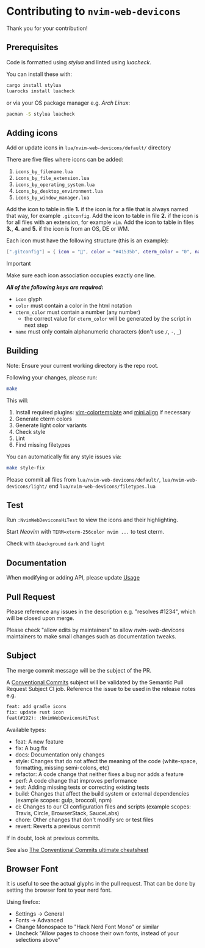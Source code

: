 # Contributing to `nvim-web-devicons`

Thank you for your contribution!

## Prerequisites

Code is formatted using *stylua* and linted using *luacheck*.

You can install these with:

```sh
cargo install stylua
luarocks install luacheck
```

or via your OS package manager e.g. *Arch Linux*:

```sh
pacman -S stylua luacheck
```

## Adding icons

Add or update icons in `lua/nvim-web-devicons/default/` directory

There are five files where icons can be added:

1. `icons_by_filename.lua`
2. `icons_by_file_extension.lua`
3. `icons_by_operating_system.lua`
4. `icons_by_desktop_environment.lua`
5. `icons_by_window_manager.lua`

Add the icon to table in file **1.** if the icon is for a file that is always named that way, for example `.gitconfig`.
Add the icon to table in file **2.** if the icon is for all files with an extension, for example `vim`.
Add the icon to table in files **3.**, **4.** and **5.** if the icon is from an OS, DE or WM.

Each icon must have the following structure (this is an example):

```lua
[".gitconfig"] = { icon = "", color = "#41535b", cterm_color = "0", name = "GitConfig" },
```

> [!IMPORTANT]
> Make sure each icon association occupies exactly one line.

***All of the following keys are required:***

- `icon` glyph
- `color` must contain a color in the html notation
- `cterm_color` must contain a number (any number)
  - the correct value for `cterm_color` will be generated by the script in next step
- `name` must only contain alphanumeric characters (don't use `/`, `-`, `_`)

## Building

Note: Ensure your current working directory is the repo root.

Following your changes, please run:

```sh
make
```

This will:

1. Install required plugins: [vim-colortemplate](https://github.com/lifepillar/vim-colortemplate.git) and [mini.align](https://github.com/echasnovski/mini.align) if necessary
2. Generate cterm colors
3. Generate light color variants
4. Check style
5. Lint
6. Find missing filetypes

You can automatically fix any style issues via:

```sh
make style-fix
```

Please commit all files from `lua/nvim-web-devicons/default/`, `lua/nvim-web-devicons/light/` end `lua/nvim-web-devicons/filetypes.lua`

## Test

Run `:NvimWebDeviconsHiTest` to view the icons and their highlighting.

Start *Neovim* with `TERM=xterm-256color nvim ...` to test cterm.

Check with `&background` `dark` and `light`

## Documentation

When modifying or adding API, please update [Usage](README.md#Usage)

## Pull Request

Please reference any issues in the description e.g. "resolves #1234", which will be closed upon merge.

Please check "allow edits by maintainers" to allow *nvim-web-devicons* maintainers to make small changes
such as documentation tweaks.

## Subject

The merge commit message will be the subject of the PR.

A [Conventional Commits] subject will be validated by the Semantic Pull Request Subject CI job.
Reference the issue to be used in the release notes e.g.

```txt
feat: add gradle icons
fix: update rust icon
feat(#192): :NvimWebDeviconsHiTest
```

Available types:

- feat: A new feature
- fix: A bug fix
- docs: Documentation only changes
- style: Changes that do not affect the meaning of the code (white-space, formatting, missing semi-colons, etc)
- refactor: A code change that neither fixes a bug nor adds a feature
- perf: A code change that improves performance
- test: Adding missing tests or correcting existing tests
- build: Changes that affect the build system or external dependencies (example scopes: gulp, broccoli, npm)
- ci: Changes to our CI configuration files and scripts (example scopes: Travis, Circle, BrowserStack, SauceLabs)
- chore: Other changes that don't modify src or test files
- revert: Reverts a previous commit

If in doubt, look at previous commits.

See also [The Conventional Commits ultimate cheatsheet](https://gist.github.com/gabrielecanepa/fa6cca1a8ae96f77896fe70ddee65527)

## Browser Font

It is useful to see the actual glyphs in the pull request. That can be done by setting the browser font to your nerd font.

Using firefox:

- Settings -> General
- Fonts -> Advanced
- Change Monospace to "Hack Nerd Font Mono" or similar
- Uncheck "Allow pages to choose their own fonts, instead of your selections above"

[Conventional Commits]: <https://www.conventionalcommits.org/en/v1.0.0>
